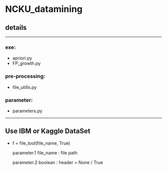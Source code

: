 # NCKU_datamining

## details

---

### exe:
* apriori.py 
* FP_growth.py

### pre-processing:
* file_utills.py

### parameter:
* parameters.py

---

## Use IBM or Kaggle DataSet

* f = file_tool(file_name, True)

  parameter.1  file_name : file path

  parameter.2  boolean : header = None / True 





